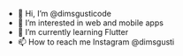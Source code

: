 - 👋 Hi, I’m @dimsgusticode
- 👀 I’m interested in web and mobile apps
- 🌱 I’m currently learning Flutter
- 📫 How to reach me Instagram @dimsgusti
